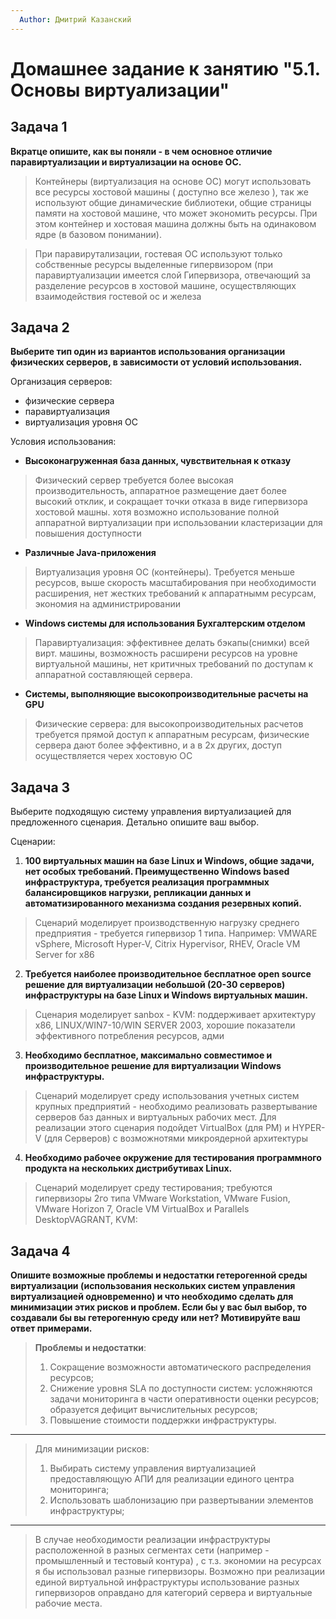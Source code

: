 ```yaml
---
  Author: Дмитрий Казанский
---
```


# Домашнее задание к занятию "5.1. Основы виртуализации"

## Задача 1

**Вкратце опишите, как вы поняли - в чем основное отличие паравиртуализации и виртуализации на основе ОС.**

> Контейнеры (виртуализация на основе ОС) могут использовать все ресурсы хостовой машины ( доступно все железо ), так же используют общие динамические библиотеки, общие страницы  памяти на хостовой машине, что может экономить ресурсы. При этом контейнер и хостовая машина должны быть на одинаковом ядре (в базовом понимании).

> При паравирутализации, гостевая ОС используют только собственные ресурсы выделенные гипервизором (при паравиртуализации имеется слой Гипервизора, отвечающий за разделение ресурсов в хостовой машине, осуществляющих взаимодействия гостевой ос и железа
>

## Задача 2

**Выберите тип один из вариантов использования организации физических серверов, в зависимости от условий использования.**

Организация серверов:
- физические сервера
- паравиртуализация
- виртуализация уровня ОС

Условия использования:

- **Высоконагруженная база данных, чувствительная к отказу**
> Физический сервер требуется более высокая производительность, аппаратное размещение дает более высокий отклик, и сокращает точки отказа в виде гипервизора хостовой машны. хотя возможно использование полной  аппаратной виртуализации при использовании кластеризации для повышения доступности
>
- **Различные Java-приложения**
> Виртуализация уровня ОС (контейнеры). Требуется меньше ресурсов, выше скорость масштабирования при необходимости расширения, нет жестких требований к аппаратнымм ресурсам, экономия на администрировании
>
- **Windows системы для использования Бухгалтерским отделом**
> Паравиртуализация: эффективнее делать бэкапы(снимки) всей вирт. машины, возможность расширени ресурсов на уровне виртуальной машины, нет критичных требований по доступам к аппаратной составляющей сервера.

- **Системы, выполняющие высокопроизводительные расчеты на GPU**
> Физические сервера: для высокопроизводительных расчетов требуется прямой доступ к аппаратным ресурсам, физические сервера дают более эффективно, и а в 2х других, доступ осуществляется черех хостовую ОС 
>

## Задача 3

Выберите подходящую систему управления виртуализацией для предложенного сценария. Детально опишите ваш выбор.

Сценарии:

1. **100 виртуальных машин на базе Linux и Windows, общие задачи, нет особых требований. Преимущественно Windows based инфраструктура, требуется реализация программных балансировщиков нагрузки, репликации данных и автоматизированного механизма создания резервных копий.**
> Сценарий моделирует производственную нагрузку среднего предприятия - требуется гипервизор 1 типа. Например: VMWARE vSphere, Microsoft Hyper-V, Citrix Hypervisor, RHEV,  Oracle VM Server for x86
>
2. **Требуется наиболее производительное бесплатное open source решение для виртуализации небольшой (20-30 серверов) инфраструктуры на базе Linux и Windows виртуальных машин.**
> Сценария моделирует sanbox - KVM: поддерживает архитектуру x86, LINUX/WIN7-10/WIN SERVER 2003, хорошие показатели эффективного потребления ресурсов, адми
>
3. **Необходимо бесплатное, максимально совместимое и производительное решение для виртуализации Windows инфраструктуры.**
>  Сценарий моделирует среду использования учетных систем крупных предприятий - необходимо реализовать развертывание серверов баз данных и виртуальных рабочих мест. Для реализации этого сценария подойдет VirtualBox (для РМ) и HYPER-V (для Серверов) с возможнотями микроядерной архитектуры
>
4. **Необходимо рабочее окружение для тестирования программного продукта на нескольких дистрибутивах Linux.**
> Сценарий моделирует среду тестирования; требуются гипервизоры 2го типа VMware Workstation, VMware Fusion, VMware Horizon 7, Oracle VM VirtualBox и Parallels DesktopVAGRANT, KVM:
>

## Задача 4

**Опишите возможные проблемы и недостатки гетерогенной среды виртуализации (использования нескольких систем управления виртуализацией одновременно) и что необходимо сделать для минимизации этих рисков и проблем. Если бы у вас был выбор, то создавали бы вы гетерогенную среду или нет? Мотивируйте ваш ответ примерами.**

>
>  **Проблемы и недостатки**: 
>  1. Сокращение возможности автоматического распределения ресурсов;
>  2. Снижение уровня SLA по доступности систем: усложняются задачи мониторинга в части оперативности оценки ресурсов; образуется дефицит вычислительных ресурсов;
>  3. Повышение стоимости поддержки инфраструктуры.
---

>  Для минимизации рисков: 
>  1. Выбирать систему управления виртуализацией предоставляющую АПИ для реализации единого центра мониторинга;
>  2. Использовать шаблонизацию при развертывании элементов инфраструктуры;
---

>  В случае необходимости реализации инфраструктуры расположенной в разных сегментах сети (например - промышленный и тестовый контура) , с т.з. экономии на ресурсах я бы использовал разные гипервизоры. 
>  Возможно при реализации единой виртуальной инфраструктуры использование разных гипервизоров оправдано для категорий сервера и виртуальные рабочие места.







